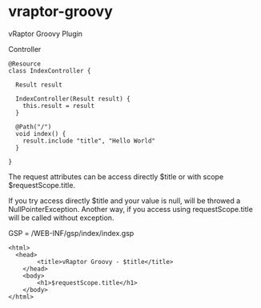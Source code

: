vraptor-groovy
==============

vRaptor Groovy Plugin

Controller
````
@Resource
class IndexController {

  Result result

  IndexController(Result result) {
    this.result = result
  }

  @Path("/")
  void index() {
    result.include "title", "Hello World"
  }

}
````

The request attributes can be access directly $title or with scope $requestScope.title.

If you try access directly $title and your value is null, will be throwed a NullPointerException. Another way, if you access using requestScope.title will be called without exception.

GSP = /WEB-INF/gsp/index/index.gsp
````
<html>
  <head>
		<title>vRaptor Groovy - $title</title>
	</head>
	<body>
		<h1>$requestScope.title</h1>
	</body>
</html>
````
